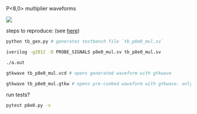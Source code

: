 


P<8,0> multiplier waveforms

![](https://www.dropbox.com/s/2nb9mkhmhwajb7q/Screen%20Shot%202021-11-17%20at%2012.58.51%20PM.png?raw=1)


steps to reproduce:
(see [here](https://bitbucket.org/riscv-ppu/ppu/src/urbani/readme.md#cli-tools))

```sh    
python tb_gen.py # generates testbench file `tb_p8e0_mul.sv`

iverilog -g2012 -D PROBE_SIGNALS p8e0_mul.sv tb_p8e0_mul.sv

./a.out

gtkwave tb_p8e0_mul.vcd # opens generated waveform with gtkwave

gtkwave tb_p8e0_mul.gtkw # opens pre-cooked waveform with gtkwave. only works if companion vcd file is present, i.e. `tb_p8e0_mul.vcd`
```



run tests?
```sh
pytest p8e0.py -v
```